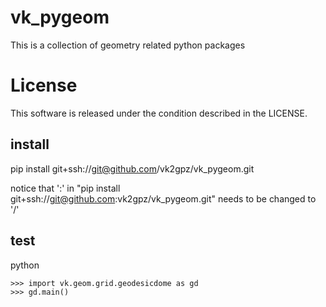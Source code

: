 # vk_pygeom
This is a collection of geometry related python packages

# License
This software is released under the condition described in the LICENSE.

## install
pip install git+ssh://git@github.com/vk2gpz/vk_pygeom.git

notice that ':' in "pip install git+ssh://git@github.com:vk2gpz/vk_pygeom.git" needs to be changed to '/'

## test
python
```
>>> import vk.geom.grid.geodesicdome as gd
>>> gd.main()
```